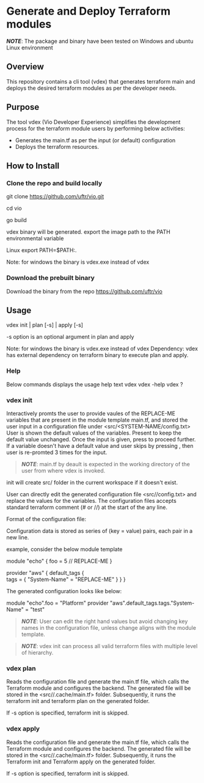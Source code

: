 # Generate and Deploy Terraform modules

 **_NOTE_**: The package and binary have been tested on Windows and ubuntu Linux environment

## Overview

This repository contains a cli tool (vdex) that generates terraform main and deploys the desired terraform modules as per the developer needs.

## Purpose

The tool vdex (Vio Developer Experience) simplifies the development process for the terraform module users by performing below activities:
 - Generates the main.tf as per the input (or default) configuration
 - Deploys the terraform resources.

## How to Install

### Clone the repo and build locally

git clone https://github.com/uftr/vio.git

cd vio

go build

vdex binary will be generated.
export the image path to the PATH environmental variable

Linux
export PATH=$PATH:.

Note: for windows the binary is vdex.exe instead of vdex

### Download the prebuilt binary

Download the binary from the repo https://github.com/uftr/vio

## Usage

vdex init | plan [-s] | apply [-s]

-s option is an optional argument in plan and apply

Note: for windows the binary is vdex.exe instead of vdex
Dependency: vdex has external dependency on terraform binary to execute plan and apply.

### Help
Below commands displays the usage help text
vdex
vdex -help
vdex ?

### vdex init

Interactively promts the user to provide vaules of the REPLACE-ME variables that are present in the module template main.tf, and stored the user input in a configuration file under <src/<SYSTEM-NAME/config.txt>
User is shown the default values of the variables. Present <Enter> to keep the default value unchanged.
Once the input is given, press <Enter> to proceed further.
If a variable doesn't have a default value and user skips by pressing <Enter>, then user is re-promted 3 times for the input.

> **_NOTE_**: main.tf by deault is expected in the working directory of the user from where vdex is invoked.

init will create src/ folder in the current workspace if it doesn't exist.

User can directly edit the generated configuration file <src/<SYSTEM-NAME>/config.txt> and replace the values for the variables. The configuration files accepts standard terraform comment (# or //) at the start of the any line.

Format of the configuration file:

Configuration data is stored as series of (key = value) pairs, each pair in a new line.

example, consider the below module template

module "echo" {
    foo = 5 // REPLACE-ME
}

provider "aws" {
    default_tags {   
        tags = {
            "System-Name" = "REPLACE-ME"
        } 
    }
}

The generated configuration looks like below:

module "echo".foo = "Platform"
provider "aws".default_tags.tags."System-Name" = "test"

> **_NOTE_**: User can edit the right hand values but avoid changing key names in the configuration file, unless change aligns with the module template.

> **_NOTE_**: vdex init can process all valid terraform files with multiple level of hierarchy.

### vdex plan

Reads the configuration file and generate the main.tf file, which calls the Terraform module and configures the backend. The generated file will be stored in the <src/<systems-name>/.cache/main.tf> folder.
Subsequently, it runs the terraform init and terraform plan on the generated folder. 

If -s option is specified, terraform init is skipped.

### vdex apply

Reads the configuration file and generate the main.tf file, which calls the Terraform module and configures the backend. The generated file will be stored in the <src/<systems-name>/.cache/main.tf> folder.
Subsequently, it runs the Terraform init and Terraform apply on the generated folder.

If -s option is specified, terraform init is skipped.